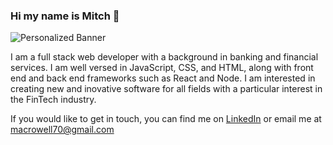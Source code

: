 ### Hi my name is Mitch 👋

<img src="https://media-exp1.licdn.com/dms/image/C5616AQEncav6bcHJQw/profile-displaybackgroundimage-shrink_350_1400/0/1657928718979?e=1671062400&v=beta&t=B91re7AVwLMAx5nWfhxsmPAjLuCIC2PS5oCEDZZj6w4" alt="Personalized Banner" />

I am a full stack web developer with a background in banking and financial services. I am well versed in JavaScript, CSS, and HTML, along with front end and back end frameworks such as React and Node. I am interested in creating new and inovative software for all fields with a particular interest in the FinTech industry.

If you would like to get in touch, you can find me on [LinkedIn](https://www.linkedin.com/in/macrowell/) or email me at macrowell70@gmail.com

<!--
**macrowell70/macrowell70** is a ✨ _special_ ✨ repository because its `README.md` (this file) appears on your GitHub profile.

Here are some ideas to get you started:

- 🔭 I’m currently working on ...
- 🌱 I’m currently learning 
- 👯 I’m looking to collaborate on ...
- 🤔 I’m looking for help with ...
- 💬 Ask me about ...
- 📫 How to reach me: ...
- 😄 Pronouns: ...
- ⚡ Fun fact: ...
-->
